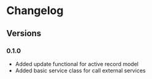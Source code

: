 # Changelog

## Versions 

### 0.1.0

- Added update  functional for active record model 
- Added basic service class for call external services 
